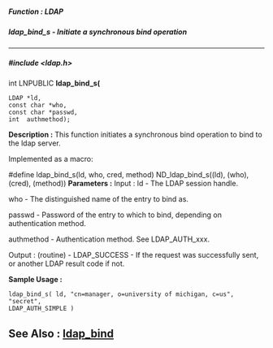 ##### Function : LDAP
##### ldap_bind_s - Initiate a synchronous bind operation
---
##### #include <ldap.h>
int LNPUBLIC **ldap_bind_s(**

	LDAP *ld,
	const char *who,
	const char *passwd,
	int  authmethod);
**Description :**
This function initiates a synchronous bind operation to bind to the ldap server.

Implemented as a macro:

#define ldap_bind_s(ld, who, cred, method) ND_ldap_bind_s((ld), (who), (cred), 
(method))
**Parameters :**
Input :
ld  -  The LDAP session handle.

who  -  The distinguished name of the entry to bind as.

passwd  -  Password of the entry to which to bind, depending on authentication method.

authmethod  -  Authentication method.  See LDAP_AUTH_xxx.

Output :
(routine)  -  LDAP_SUCCESS  - If the request was successfully sent, or another LDAP result code if not.


**Sample Usage :**
```
ldap_bind_s( ld, "cn=manager, o=university of michigan, c=us", "secret", 
LDAP_AUTH_SIMPLE )
```
**See Also :**
[ldap_bind](D:/md_files/ldap_bind.md)
---
